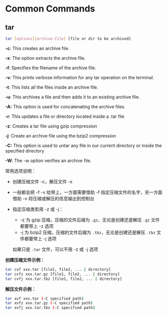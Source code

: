 # Common Commands

## tar

```bash
tar [options][archive-file] [file or dir to be archived]
```

**-c**: This creates an archive file.

**-x**: The option extracts the archive file.

**-f**: Specifies the filename of the archive file.

**-v**: This prints verbose information for any tar operation on the terminal.

**-t**: This lists all the files inside an archive file.

**-u**: This archives a file and then adds it to an existing archive file.

**-A:** This option is used for concatenating the archive files.

**-r**: This updates a file or directory located inside a .tar file

**-z**: Creates a tar file using gzip compression

**-j**: Create an archive file using the bzip2 compression

**-C:** This option is used to untar any file in our current directory or inside the specified directory

**-W**: The -w option verifies an archive file.

常用选项说明：

* 创建压缩文件 -c，解压文件 -x

* 一般都会把 -f -v 给带上，一方面需要借助 -f 指定压缩文件的名字，另一方面借助 -v 将压缩或解压的信息输出到控制台

* 指定压缩类型用 -z 或 -j：

  * -z 为 gzip 压缩，压缩的文件后缀为 `.gz`，无论是创建还是解压 `.gz` 文件都要带上 -z 选项
  * -j 为 bzip2 压缩，压缩的文件后缀为 `.tbz`，无论是创建还是解压 `.tbz` 文件都要带上 -j 选项

  如果只是 `.tar` 文件，可以不用 -z 或 -j 选项

**创建压缩文件示例：**

```bash
tar cvf xxx.tar [file1, file2, ... | directory]
tar cvfz xxx.tar.gz [file1, file2, ... | directory]
tar cvfj xxx.tar.tbz [file1, file2, ... | directory]
```

**解压文件示例：**

```bash
tar xvf xxx.tar (-C specified path)
tar xvfz xxx.tar.gz (-C specified path)
tar xvfj xxx.tar.tbz (-C specified path)
```


